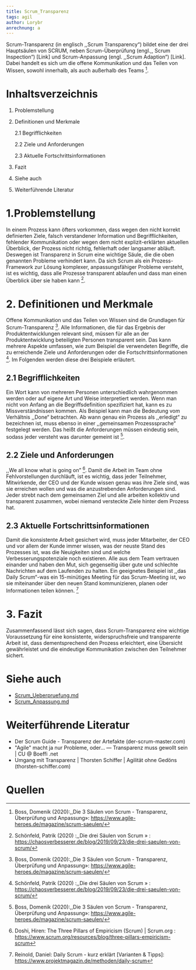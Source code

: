 ```yaml
---
title: Scrum_Transparenz
tags: agil
author: Lorybr
anrechnung: a
---
```


Scrum-Transparenz (in englisch ,,Scrum Transparency“) bildet eine der drei Hauptsäulen von SCRUM, neben Scrum-Überprüfung (engl.,, Scrum Inspection“) [Link] und Scrum-Anpassung (engl. ,,Scrum Adaption“) [Link]. Dabei handelt es sich um die offene Kommunikation und das Teilen von Wissen, sowohl innerhalb, als auch außerhalb des Teams [^1].

# Inhaltsverzeichnis 

1. Problemstellung
2. Definitionen und Merkmale

    2.1 Begrifflichkeiten
  
    2.2 Ziele und Anforderungen
  
    2.3 Aktuelle Fortschrittsinformationen
  
3. Fazit
4. Siehe auch
5. Weiterführende Literatur



# 1.Problemstellung

In einem Prozess kann öfters vorkommen, dass wegen den nicht korrekt definierten Ziele, falsch verstandener Information und Begrifflichkeiten, fehlender Kommunikation oder wegen dem nicht explizit-erklärten aktuellen Überblick, der Prozess nicht richtig, fehlerhaft oder langsamer abläuft. Deswegen ist Transparenz in Scrum eine wichtige Säule, die die oben genannten Probleme verhindert kann. Da sich Scrum als ein Prozess-Framework zur Lösung komplexer, anpassungsfähiger Probleme versteht, ist es wichtig, dass alle Prozesse transparent ablaufen und dass man einen Überblick über sie haben kann [^2].


# 2. Definitionen und Merkmale
Offene Kommunikation und das Teilen von Wissen sind die Grundlagen für Scrum-Transparenz [^1]. Alle Informationen, die für das Ergebnis der Produktentwicklungen relevant sind, müssen für alle an der Produktentwicklung beteiligten Personen transparent sein. Das kann mehrere Aspekte umfassen, wie zum Beispiel die verwendeten Begriffe, die zu erreichende Ziele und Anforderungen oder die Fortschrittsinformationen [^2]. Im Folgenden werden diese drei Beispiele erläutert.



## 2.1	Begrifflichkeiten

 Ein Wort kann von mehreren Personen unterschiedlich wahrgenommen werden oder auf eigene Art und Weise interpretiert werden. Wenn man nicht von Anfang an die Begriffsdefinition spezifiziert hat, kann es zu Missverständnissen kommen. Als Beispiel kann man die Bedeutung vom Verhältnis ,,Done“ betrachten. Ab wann genau ein Prozess als ,,erledigt“ zu bezeichnen ist, muss ebenso in einer ,,gemeinsamen Prozesssprache“ festgelegt werden. Das heißt die Anforderungen müssen eindeutig sein, sodass jeder versteht was darunter gemeint ist [^1].

## 2.2	Ziele und Anforderungen

,,We all know what is going on” [^3]. Damit die Arbeit im Team ohne Fehlvorstellungen durchläuft, ist es wichtig, dass jeder Teilnehmer, Mitwirkende, der CEO und der Kunde wissen genau was ihre Ziele sind, was sie erreichen wollen und was die anzustrebenden Anforderungen sind. Jeder strebt nach dem gemeinsamen Ziel und alle arbeiten kollektiv und transparent zusammen, wobei niemand versteckte Ziele hinter dem Prozess hat.

## 2.3	Aktuelle Fortschrittsinformationen

Damit die konsistente Arbeit gesichert wird, muss jeder Mitarbeiter, der CEO und vor allem der Kunde immer wissen, was der neuste Stand des Prozesses ist, was die Neuigkeiten sind und welche Verbesserungspotenziale noch existieren. Alle aus dem Team vertrauen einander und haben den Mut, sich gegenseitig über gute und schlechte Nachrichten auf dem Laufenden zu halten. Ein geeignetes Beispiel ist ,,das Daily Scrum“-was ein 15-minütiges Meeting für das Scrum-Meeting ist, wo sie miteinander über den neuen Stand kommunizieren, planen oder Informationen teilen können. [^4]

# 3. Fazit

Zusammenfassend lässt sich sagen, dass Scrum-Transparenz eine wichtige Voraussetzung für eine konsistente, widerspruchsfreie und transparente Arbeit ist, dass dementsprechend den Prozess erleichtert, eine Übersicht gewährleistet und die eindeutige Kommunikation zwischen den Teilnehmer sichert.


# Siehe auch

* [Scrum_Ueberpruefung.md](https://github.com/ManagingProjectsSuccessfully/ManagingProjectsSuccessfully.github.io/blob/main/kb/Scrum_Ueberpruefung.md)
* [Scrum_Anpassung.md](https://github.com/ManagingProjectsSuccessfully/ManagingProjectsSuccessfully.github.io/blob/main/kb/Scrum_Anpassung.md)


# Weiterführende Literatur

*  Der Scrum Guide - Transparenz der Artefakte (der-scrum-master.com)
* "Agile" macht ja nur Probleme, oder… — Transparenz muss gewollt sein | CU @ Boeffi .net
* 	Umgang mit Transparenz | Thorsten Schiffer | Agilität ohne Gedöns (thorsten-schiffer.com)


# Quellen

[^1]: Boss, Domenik (2020):,,Die 3 Säulen von Scrum - Transparenz, Überprüfung und Anpassung»: https://www.agile-heroes.de/magazine/scrum-saeulen/
[^2]:  Schönfeld, Patrik (2020) :,,Die drei Säulen von Scrum » : https://chaosverbesserer.de/blog/2019/09/23/die-drei-saeulen-von-scrum/
[^3]: Doshi, Hiren: The Three Pillars of Empiricism (Scrum) | Scrum.org : https://www.scrum.org/resources/blog/three-pillars-empiricism-scrum
[^4]: Reinold, Daniel: Daily Scrum - kurz erklärt [Varianten & Tipps]: https://www.projektmagazin.de/methoden/daily-scrum

